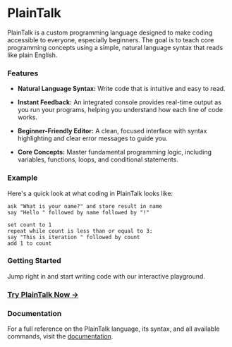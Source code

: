 # PlainTalk

PlainTalk is a custom programming language designed to make coding accessible to everyone, especially beginners. The goal is to teach core programming concepts using a simple, natural language syntax that reads like plain English.

### Features

* **Natural Language Syntax:** Write code that is intuitive and easy to read.

* **Instant Feedback:** An integrated console provides real-time output as you run your programs, helping you understand how each line of code works.

* **Beginner-Friendly Editor:** A clean, focused interface with syntax highlighting and clear error messages to guide you.

* **Core Concepts:** Master fundamental programming logic, including variables, functions, loops, and conditional statements.

### Example

Here's a quick look at what coding in PlainTalk looks like:
```
ask "What is your name?" and store result in name
say "Hello " followed by name followed by "!"

set count to 1
repeat while count is less than or equal to 3:
say "This is iteration " followed by count
add 1 to count
```

### Getting Started

Jump right in and start writing code with our interactive playground.

### [**Try PlainTalk Now →**](https://plaintalk.appwrite.network/)

### Documentation

For a full reference on the PlainTalk language, its syntax, and all available commands, visit the [documentation](https://plaintalk.appwrite.network/playground).
